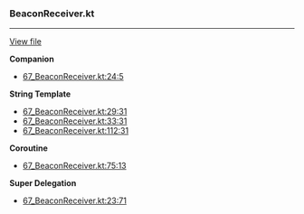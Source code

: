 ### BeaconReceiver.kt
---
[View file](../files/67_BeaconReceiver.kt)

**Companion**

 - [67_BeaconReceiver.kt:24:5](../files/67_BeaconReceiver.kt#L24)

**String Template**

 - [67_BeaconReceiver.kt:29:31](../files/67_BeaconReceiver.kt#L29)
 - [67_BeaconReceiver.kt:33:31](../files/67_BeaconReceiver.kt#L33)
 - [67_BeaconReceiver.kt:112:31](../files/67_BeaconReceiver.kt#L112)

**Coroutine**

 - [67_BeaconReceiver.kt:75:13](../files/67_BeaconReceiver.kt#L75)

**Super Delegation**

 - [67_BeaconReceiver.kt:23:71](../files/67_BeaconReceiver.kt#L23)
